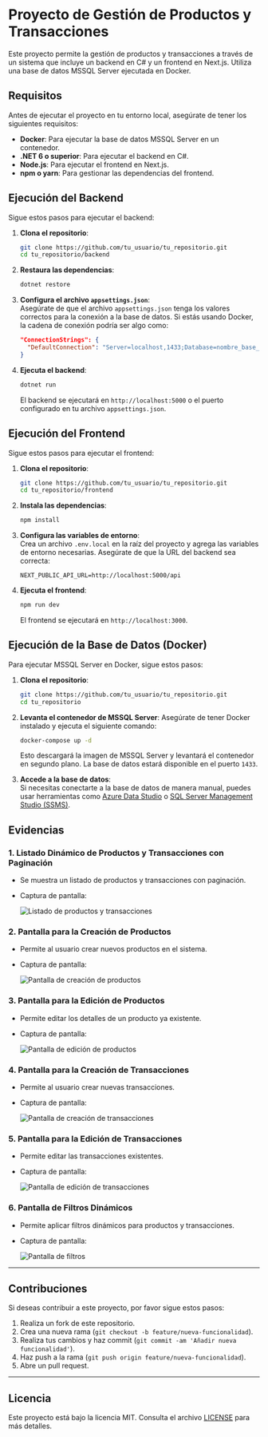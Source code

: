# Proyecto de Gestión de Productos y Transacciones

Este proyecto permite la gestión de productos y transacciones a través de un sistema que incluye un backend en C# y un frontend en Next.js. Utiliza una base de datos MSSQL Server ejecutada en Docker.

## Requisitos

Antes de ejecutar el proyecto en tu entorno local, asegúrate de tener los siguientes requisitos:

- **Docker**: Para ejecutar la base de datos MSSQL Server en un contenedor.
- **.NET 6 o superior**: Para ejecutar el backend en C#.
- **Node.js**: Para ejecutar el frontend en Next.js.
- **npm o yarn**: Para gestionar las dependencias del frontend.

## Ejecución del Backend

Sigue estos pasos para ejecutar el backend:

1. **Clona el repositorio**:
    ```bash
    git clone https://github.com/tu_usuario/tu_repositorio.git
    cd tu_repositorio/backend
    ```

2. **Restaura las dependencias**:
    ```bash
    dotnet restore
    ```

3. **Configura el archivo `appsettings.json`**:  
   Asegúrate de que el archivo `appsettings.json` tenga los valores correctos para la conexión a la base de datos. Si estás usando Docker, la cadena de conexión podría ser algo como:
    ```json
    "ConnectionStrings": {
      "DefaultConnection": "Server=localhost,1433;Database=nombre_base_datos;User Id=sa;Password=#password1;"
    }
    ```

4. **Ejecuta el backend**:
    ```bash
    dotnet run
    ```

   El backend se ejecutará en `http://localhost:5000` o el puerto configurado en tu archivo `appsettings.json`.

## Ejecución del Frontend

Sigue estos pasos para ejecutar el frontend:

1. **Clona el repositorio**:
    ```bash
    git clone https://github.com/tu_usuario/tu_repositorio.git
    cd tu_repositorio/frontend
    ```

2. **Instala las dependencias**:
    ```bash
    npm install
    ```

3. **Configura las variables de entorno**:  
   Crea un archivo `.env.local` en la raíz del proyecto y agrega las variables de entorno necesarias. Asegúrate de que la URL del backend sea correcta:
    ```env
    NEXT_PUBLIC_API_URL=http://localhost:5000/api
    ```

4. **Ejecuta el frontend**:
    ```bash
    npm run dev
    ```

   El frontend se ejecutará en `http://localhost:3000`.

## Ejecución de la Base de Datos (Docker)

Para ejecutar MSSQL Server en Docker, sigue estos pasos:

1. **Clona el repositorio**:
    ```bash
    git clone https://github.com/tu_usuario/tu_repositorio.git
    cd tu_repositorio
    ```

2. **Levanta el contenedor de MSSQL Server**:
    Asegúrate de tener Docker instalado y ejecuta el siguiente comando:
    ```bash
    docker-compose up -d
    ```

   Esto descargará la imagen de MSSQL Server y levantará el contenedor en segundo plano. La base de datos estará disponible en el puerto `1433`.

3. **Accede a la base de datos**:  
   Si necesitas conectarte a la base de datos de manera manual, puedes usar herramientas como [Azure Data Studio](https://aka.ms/azuredatastudio) o [SQL Server Management Studio (SSMS)](https://aka.ms/ssms).

## Evidencias

### 1. **Listado Dinámico de Productos y Transacciones con Paginación**
   - Se muestra un listado de productos y transacciones con paginación.
   - Captura de pantalla:

     ![Listado de productos y transacciones](./capturas/listado.png)

### 2. **Pantalla para la Creación de Productos**
   - Permite al usuario crear nuevos productos en el sistema.
   - Captura de pantalla:

     ![Pantalla de creación de productos](./capturas/crear_producto.png)

### 3. **Pantalla para la Edición de Productos**
   - Permite editar los detalles de un producto ya existente.
   - Captura de pantalla:

     ![Pantalla de edición de productos](./capturas/editar_producto.png)

### 4. **Pantalla para la Creación de Transacciones**
   - Permite al usuario crear nuevas transacciones.
   - Captura de pantalla:

     ![Pantalla de creación de transacciones](./capturas/crear_transaccion.png)

### 5. **Pantalla para la Edición de Transacciones**
   - Permite editar las transacciones existentes.
   - Captura de pantalla:

     ![Pantalla de edición de transacciones](./capturas/editar_transaccion.png)

### 6. **Pantalla de Filtros Dinámicos**
   - Permite aplicar filtros dinámicos para productos y transacciones.
   - Captura de pantalla:

     ![Pantalla de filtros](./capturas/filtros.png)

---

## Contribuciones

Si deseas contribuir a este proyecto, por favor sigue estos pasos:

1. Realiza un fork de este repositorio.
2. Crea una nueva rama (`git checkout -b feature/nueva-funcionalidad`).
3. Realiza tus cambios y haz commit (`git commit -am 'Añadir nueva funcionalidad'`).
4. Haz push a la rama (`git push origin feature/nueva-funcionalidad`).
5. Abre un pull request.

---

## Licencia

Este proyecto está bajo la licencia MIT. Consulta el archivo [LICENSE](./LICENSE) para más detalles.
